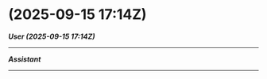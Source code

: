 <!-- Generated by SpecStory -->

#  (2025-09-15 17:14Z)

_**User (2025-09-15 17:14Z)**_



---

_**Assistant**_



---

